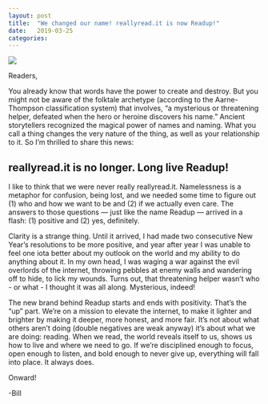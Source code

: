 ```yaml
---
layout: post
title:  "We changed our name! reallyread.it is now Readup!"
date:   2019-03-25
categories:
---
```


<img src="https://blog.readup.com/pics/logo.png">

Readers, 

You already know that words have the power to create and destroy. But you might not be aware of the folktale archetype (according to the Aarne-Thompson classification system) that involves, “a mysterious or threatening helper, defeated when the hero or heroine discovers his name.” Ancient storytellers recognized the magical power of names and naming. What you call a thing changes the very nature of the thing, as well as your relationship to it. So I’m thrilled to share this news:

<h2><b><span>reallyread</span>.it is no longer. Long live Readup!</b></h2>

I like to think that we were never really <span>reallyread.it</span>. Namelessness is a metaphor for confusion, being lost, and we needed some time to figure out (1) who and how we want to be and (2) if we actually even care. The answers to those questions — just like the name Readup — arrived in a flash: (1) positive and (2) yes, definitely.

Clarity is a strange thing. Until it arrived, I had made two consecutive New Year’s resolutions to be more positive, and year after year I was unable to feel one iota better about my outlook on the world and my ability to do anything about it. In my own head, I was waging a war against the evil overlords of the internet, throwing pebbles at enemy walls and wandering off to hide, to lick my wounds. Turns out, that threatening helper wasn’t who - or what - I thought it was all along. Mysterious, indeed!  

The new brand behind Readup starts and ends with positivity. That’s the “up” part. We’re on a mission to elevate the internet, to make it lighter and brighter by making it deeper, more honest, and more fair. It’s not about what others aren’t doing (double negatives are weak anyway) it’s about what we are doing: reading. When we read, the world reveals itself to us, shows us how to live and where we need to go. If we’re disciplined enough to focus, open enough to listen, and bold enough to never give up, everything will fall into place. It always does.

Onward!

-Bill 
